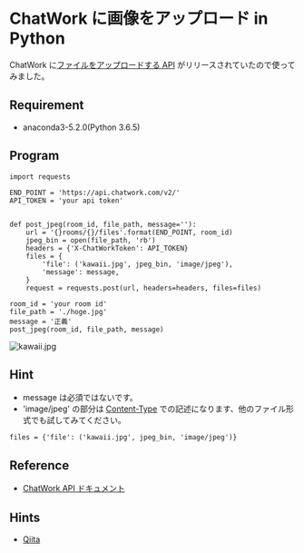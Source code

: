 # ChatWork に画像をアップロード in Python
ChatWork に[ファイルをアップロードする API](https://blog-ja.chatwork.com/2018/07/20187.html) がリリースされていたので使ってみました。

## Requirement
- anaconda3-5.2.0(Python 3.6.5)

## Program
```python:
import requests

END_POINT = 'https://api.chatwork.com/v2/'
API_TOKEN = 'your api token'


def post_jpeg(room_id, file_path, message=''):
    url = '{}rooms/{}/files'.format(END_POINT, room_id)
    jpeg_bin = open(file_path, 'rb')
    headers = {'X-ChatWorkToken': API_TOKEN}
    files = {
        'file': ('kawaii.jpg', jpeg_bin, 'image/jpeg'),
        'message': message,
    }
    request = requests.post(url, headers=headers, files=files)

room_id = 'your room id'
file_path = './hoge.jpg'
message = '正義'
post_jpeg(room_id, file_path, message)

```
![kawaii.jpg](https://qiita-image-store.s3.amazonaws.com/0/245792/dddcf617-4009-56f5-efbc-09ae4a80e153.png)

## Hint
- message は必須ではないです。
- 'image/jpeg' の部分は [Content-Type](https://qiita.com/AkihiroTakamura/items/b93fbe511465f52bffaa) での記述になります、他のファイル形式でも試してみてください。

```python:post_jpeg
files = {'file': ('kawaii.jpg', jpeg_bin, 'image/jpeg')}
```

## Reference
- [ChatWork API ドキュメント](http://developer.chatwork.com/ja/endpoint_rooms.html)

## Hints
- [Qiita](https://qiita.com/Doarakko/items/b7f44c227cd712da1051)